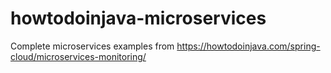 # howtodoinjava-microservices
Complete microservices examples from https://howtodoinjava.com/spring-cloud/microservices-monitoring/
